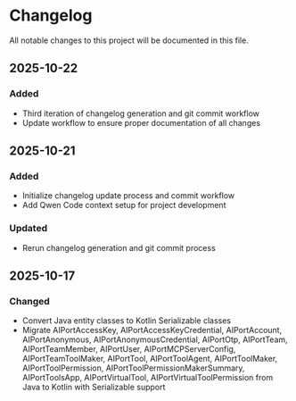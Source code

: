 # Changelog

All notable changes to this project will be documented in this file.

## 2025-10-22
### Added
- Third iteration of changelog generation and git commit workflow
- Update workflow to ensure proper documentation of all changes

## 2025-10-21
### Added
- Initialize changelog update process and commit workflow
- Add Qwen Code context setup for project development

### Updated
- Rerun changelog generation and git commit process

## 2025-10-17
### Changed
- Convert Java entity classes to Kotlin Serializable classes
- Migrate AIPortAccessKey, AIPortAccessKeyCredential, AIPortAccount, AIPortAnonymous, AIPortAnonymousCredential, 
  AIPortOtp, AIPortTeam, AIPortTeamMember, AIPortUser, AIPortMCPServerConfig, AIPortTeamToolMaker, AIPortTool, 
  AIPortToolAgent, AIPortToolMaker, AIPortToolPermission, AIPortToolPermissionMakerSummary, AIPortToolsApp, 
  AIPortVirtualTool, AIPortVirtualToolPermission from Java to Kotlin with Serializable support